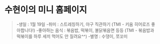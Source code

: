# 수현이의 미니 홈페이지
>-생일 : 1월 19일
-취미 : 스트레칭하기, 야구 직관하기 (TMI - 키움 히어로즈 좋아합니다!)
-좋아하는 음식 : 볶음밥, 떡볶이, 불닭볶음면 등등 (TMI - 볶음밥과 떡볶이를 하루 세끼 먹어도 안 질려요^^)
-별명 : 수댕이, 쪼꼬미